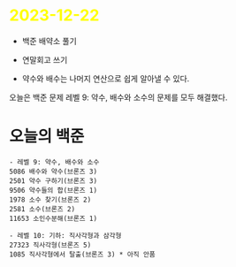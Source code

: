 # <span style="color:yellow">2023-12-22</span>

- 백준 배약소 풀기
- 연말회고 쓰기 


- 약수와 배수는 나머지 연산으로 쉽게 알아낼 수 있다.


오늘은 백준 문제 레벨 9: 약수, 배수와 소수의 문제를 모두 해결했다.

# 오늘의 백준

```level9-1
- 레벨 9: 약수, 배수와 소수
5086 배수와 약수(브론즈 3)
2501 약수 구하기(브론즈 3)
9506 약수들의 합(브론즈 1)
1978 소수 찾기(브론즈 2)
2581 소수(브론즈 2)
11653 소인수분해(브론즈 1)

- 레벨 10: 기하: 직사각형과 삼각형
27323 직사각형(브론즈 5)
1085 직사각형에서 탈출(브론즈 3) * 아직 안품
```